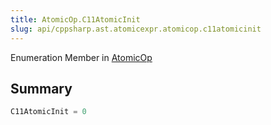 ```yaml
---
title: AtomicOp.C11AtomicInit
slug: api/cppsharp.ast.atomicexpr.atomicop.c11atomicinit
---
```

Enumeration Member in [AtomicOp](/api/cppsharp/ast/atomicexpr/atomicop)

## Summary



```csharp
C11AtomicInit = 0
```

